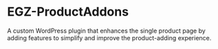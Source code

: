 # EGZ-ProductAddons
A custom WordPress plugin that enhances the single product page by adding features to simplify and improve the product-adding experience.
